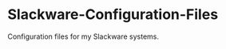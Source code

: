 Slackware-Configuration-Files
=============================

Configuration files for my Slackware systems.